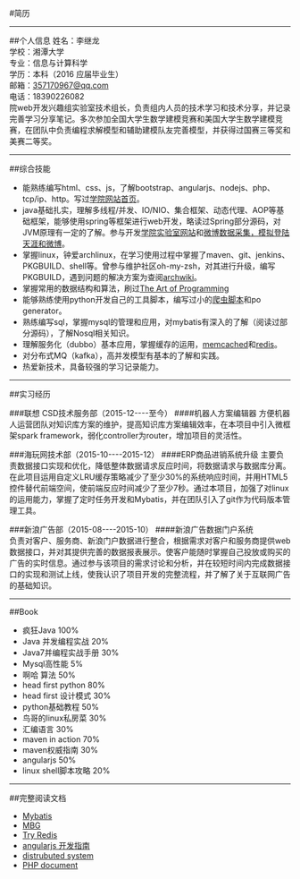 #简历      

***
     
##个人信息
姓名：李继龙   
学校：湘潭大学      
专业：信息与计算科学           
学历：本科（2016 应届毕业生）     
邮箱：357170967@qq.com     
电话：18390226082     
院web开发兴趣组实验室技术组长，负责组内人员的技术学习和技术分享，并记录完善学习分享笔记。多次参加全国大学生数学建模竞赛和美国大学生数学建模竞赛，在团队中负责编程求解模型和辅助建模队友完善模型，并获得过国赛三等奖和美赛二等奖。

***

##综合技能
- 能熟练编写html、css、js，了解bootstrap、angularjs、nodejs、php、tcp/ip、http。写过[学院网站首页][1]。
- java基础扎实，理解多线程/并发、IO/NIO、集合框架、动态代理、AOP等基础框架，能够使用spring等框架进行web开发，略读过Spring部分源码，对JVM原理有一定的了解。参与开发[学院实验室网站][2]和[微博数据采集，模拟登陆天涯和微博][3]。
- 掌握linux，钟爱archlinux，在学习使用过程中掌握了maven、git、jenkins、PKGBUILD、shell等。曾参与维护社区oh-my-zsh，对其进行升级，编写PKGBUILD，遇到问题的解决方案为查阅[archwiki][14]。
- 掌握常用的数据结构和算法，刷过[The Art of Programming][12]
- 能够熟练使用python开发自己的工具脚本，编写过小的[爬虫脚本][4]和po generator。
- 熟练编写sql，掌握mysql的管理和应用，对mybatis有深入的了解（阅读过部分源码），了解Nosql相关知识。
- 理解服务化（dubbo）基本应用，掌握缓存的运用，[memcached][5]和[redis][8]。
- 对分布式MQ（kafka），高并发模型有基本的了解和实践。     
- 热爱新技术，具备较强的学习记录能力。

***

##实习经历

###联想 CSD技术服务部（2015-12----至今）
####机器人方案编辑器
方便机器人运营团队对知识库方案的维护，提高知识库方案编辑效率，在本项目中引入微框架spark framework，弱化controller为router，增加项目的灵活性。

###海玩网技术部（2015-10----2015-12）
####ERP商品进销系统升级
主要负责数据接口实现和优化，降低整体数据请求反应时间，将数据请求与数据库分离。在此项目运用自定义LRU缓存策略减少了至少30%的系统响应时间，并用HTML5控件替代前端空间，使前端反应时间减少了至少7秒。通过本项目，加强了对linux的运用能力，掌握了定时任务开发和Mybatis，并在团队引入了git作为代码版本管理工具。

###新浪广告部（2015-08----2015-10）
####新浪广告数据门户系统       
负责对客户、服务商、新浪门户数据进行整合，根据需求对客户和服务商提供web数据接口，并对其提供完善的数据报表展示。使客户能随时掌握自己投放或购买的广告的实时信息。通过参与该项目的需求讨论和分析，并在较短时间内完成数据接口的实现和测试上线，使我认识了项目开发的完整流程，并了解了关于互联网广告的基础知识。

***       

##Book
- 疯狂Java                100%
- Java 并发编程实战        20%
- Java7并编程实战手册      30%
- Mysql高性能              5%
- 啊哈 算法                50%
- head first python        80%
- head first 设计模式      30%
- python基础教程           50%
- 鸟哥的linux私房菜        30%
- 汇编语言                 30%
- maven in action          70%
- maven权威指南            30%
- angularjs                50%
- linux shell脚本攻略      20%
***

##完整阅读文档   
- [Mybatis][6]
- [MBG][7]
- [Try Redis][9]
- [angularjs 开发指南][10]
- [distrubuted system][11]
- [PHP document][13]        

[1]: https://github.com/Melody12ab/note/blob/master/MathWeb/html/index.html
[2]: http://202.197.237.29:9292/
[3]: https://github.com/Melody12ab/MySpider
[4]: https://github.com/Melody12ab/python_crawler
[5]: http://memcached.org/
[6]: http://mybatis.github.io/mybatis-3/zh/index.html
[7]: http://mybatis.org/generator/
[8]: http://redis.io/
[9]: http://try.redis.io/
[10]: http://angularjs.cn/T008?p=1
[11]: http://nil.csail.mit.edu/6.824/2015/
[12]: http://taop.marchtea.com/
[13]: http://php.net/manual/zh/
[14]: https://wiki.archlinux.org/
